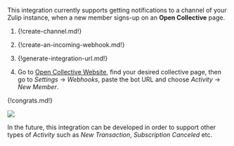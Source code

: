 This integration currently supports getting notifications to a channel of your Zulip instance,
when a new member signs-up on an **Open Collective** page.

1. {!create-channel.md!}

1. {!create-an-incoming-webhook.md!}

1. {!generate-integration-url.md!}

1. Go to [Open Collective Website](https://opencollective.com/), find
your desired collective page, then go to *Settings* -> *Webhooks*, paste the
bot URL and choose *Activity* -> *New Member*.

{!congrats.md!}

![](/static/images/integrations/opencollective/001.png)

In the future, this integration can be developed in order to
support other types of *Activity* such as *New Transaction*, *Subscription Canceled* etc.
